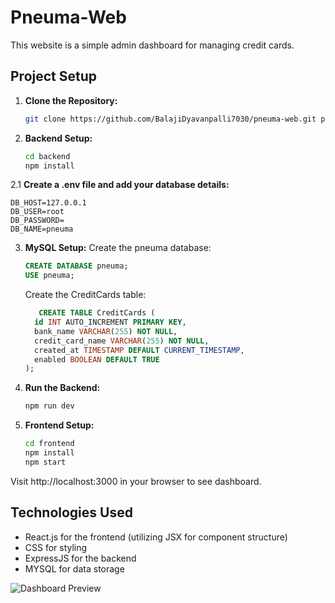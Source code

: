 # Pneuma-Web

This website is a simple admin dashboard for managing credit cards.

## Project Setup

1. **Clone the Repository:**

   ```bash
   git clone https://github.com/BalajiDyavanpalli7030/pneuma-web.git pneuma-web
2. **Backend Setup:**

   ```bash
   cd backend
   npm install

2.1 **Create a .env file and add your database details:**

   ```env
   DB_HOST=127.0.0.1
   DB_USER=root
   DB_PASSWORD=
   DB_NAME=pneuma
   ```
3. **MySQL Setup:**
   Create the pneuma database:
   ```sql
   CREATE DATABASE pneuma;
   USE pneuma;
   ```
   Create the CreditCards table:
   ```sql
      CREATE TABLE CreditCards (
     id INT AUTO_INCREMENT PRIMARY KEY,
     bank_name VARCHAR(255) NOT NULL,
     credit_card_name VARCHAR(255) NOT NULL,
     created_at TIMESTAMP DEFAULT CURRENT_TIMESTAMP,
     enabled BOOLEAN DEFAULT TRUE
   );
4. **Run the Backend:**
   ```bash
   npm run dev
   
5. **Frontend Setup:**
   ```bash
   cd frontend
   npm install
   npm start

Visit http://localhost:3000 in your browser to see dashboard.

## Technologies Used

- React.js for the frontend (utilizing JSX for component structure)
- CSS for styling
- ExpressJS for the backend
- MYSQL for data storage

![Dashboard Preview](./frontend/public/pneuma.png)

